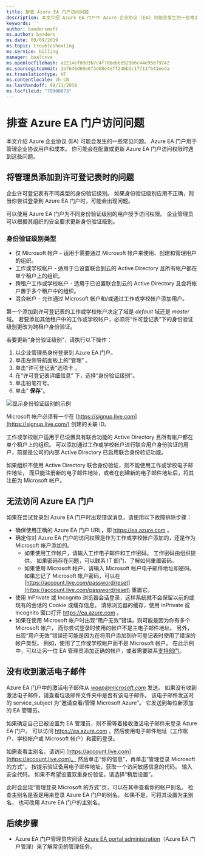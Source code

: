 ```yaml
---
title: 排查 Azure EA 门户访问问题
description: 本文介绍 Azure EA 门户中 Azure 企业协议 (EA) 可能会发生的一些常见问题。
keywords: ''
author: bandersmsft
ms.author: banders
ms.date: 09/09/2019
ms.topic: troubleshooting
ms.service: billing
manager: boalcsva
ms.openlocfilehash: a2214ef0dd3b7c4f706ebbb529b6c44e956f9242
ms.sourcegitcommit: 3e7646d60e0f3d68e4eff246b3c17711fb41eeda
ms.translationtype: HT
ms.contentlocale: zh-CN
ms.lasthandoff: 09/11/2019
ms.locfileid: "70900873"
---
```

# <a name="troubleshoot-azure-ea-portal-access"></a>排查 Azure EA 门户访问问题

本文介绍 Azure 企业协议 (EA) 可能会发生的一些常见问题。 Azure EA 门户用于管理企业协议用户和成本。 你可能会在配置或更新 Azure EA 门户访问权限时遇到这些问题。

## <a name="issues-adding-an-admin-to-an-enrollment"></a>将管理员添加到许可登记表时的问题

企业许可登记表有不同类型的身份验证级别。 如果身份验证级别应用不正确，则当你尝试登录到 Azure EA 门户时，可能会出现问题。

可以使用 Azure EA 门户为不同身份验证级别的用户授予访问权限。 企业管理员可以根据其组织的安全要求更新身份验证级别。

### <a name="authentication-level-types"></a>身份验证级别类型

- 仅 Microsoft 帐户 - 适用于需要通过 Microsoft 帐户来使用、创建和管理用户的组织。
- 工作或学校帐户 - 适用于已设置联合到云的 Active Directory 且所有帐户都在单个租户上的组织。
- 跨租户工作或学校帐户 - 适用于已设置联合到云的 Active Directory 且会将帐户置于多个租户中的组织。
- 混合帐户 - 允许通过 Microsoft 帐户和/或通过工作或学校帐户添加用户。

第一个添加到许可登记表的工作或学校帐户决定了域是 _default_ 域还是 _master_ 域。 若要添加其他租户中的工作或学校帐户，必须将“许可登记表”下的身份验证级别更改为跨租户身份验证。

若要更新“身份验证级别”，请执行以下操作：

1. 以企业管理员身份登录到 Azure EA 门户。
2. 单击左侧导航面板上的“管理”  。
3. 单击“许可登记表”选项卡  。
4. 在“许可登记表详细信息”  下，选择“身份验证级别”。 
5. 单击铅笔符号。
6. 单击“ **保存**”。

![显示身份验证级别的示例 ](./media/billing-ea-portal-troubleshoot/create-ea-authentication-level-types.png)

Microsoft 帐户必须有一个在 [https://signup.live.com](https://signup.live.com/) 创建的关联 ID。

工作或学校帐户适用于已设置具有联合功能的 Active Directory 且所有帐户都在单个租户上的组织。 可以添加通过工作或学校帐户进行联合用户身份验证的用户，前提是公司的内部 Active Directory 已启用联合身份验证功能。

如果组织不使用 Active Directory 联合身份验证，则不能使用工作或学校电子邮件地址， 而只能注册新的电子邮件地址，或者在创建新的电子邮件地址后，将其注册为 Microsoft 帐户。

## <a name="unable-to-access-the-azure-ea-portal"></a>无法访问 Azure EA 门户

如果在尝试登录到 Azure EA 门户时出现错误消息，请使用以下故障排除步骤：

- 确保使用正确的 Azure EA 门户 URL，即 https://ea.azure.com 。
- 确定你对 Azure EA 门户的访问权限是作为工作或学校帐户添加的，还是作为 Microsoft 帐户添加的。
  - 如果使用工作帐户，请输入工作电子邮件和工作密码。 工作密码由组织提供。 如果密码存在问题，可以联系 IT 部门，了解如何重置密码。
  - 如果使用 Microsoft 帐户，请输入 Microsoft 帐户电子邮件地址和密码。 如果忘记了 Microsoft 帐户密码，可以在 [https://account.live.com/password/reset](https://account.live.com/password/reset) 重置它。
- 使用 InPrivate 或 Incognito 浏览器会话登录，这样系统就不会保留以前的或现有的会话的 Cookie 或缓存信息。 清除浏览器的缓存，使用 InPrivate 或 Incognito 窗口打开 https://ea.azure.com 。
- 如果在使用 Microsoft 帐户时出现“用户无效”错误，则可能是因为你有多个 Microsoft 帐户，  而你尝试登录时使用的帐户不是主电子邮件地址。
另外，出现“用户无效”错误还可能是因为在将用户添加到许可登记表时使用了错误的帐户类型。  例如，使用了工作或学校帐户而不是 Microsoft 帐户。 在此示例中，可以让另一位 EA 管理员添加正确的帐户，或者需要联系[支持部门](https://support.microsoft.com/supportforbusiness/productselection?sapId=cf791efa-485b-95a3-6fad-3daf9cd4027c)。

## <a name="no-activation-email-received"></a>没有收到激活电子邮件

Azure EA 门户中的激活电子邮件从 *waep@microsoft.com* 发送。 如果没有收到激活电子邮件，请查看垃圾邮件文件夹中是否有该电子邮件。 该电子邮件发送时的 service_subject 为“邀请查看/管理 Microsoft Azure”。  它发送到每位新添加的 EA 管理员。

如果确定自己已被设置为 EA 管理员，则不需等着接收激活电子邮件来登录 Azure EA 门户。 可以访问 https://ea.azure.com ，然后使用电子邮件地址（工作帐户、学校帐户或 Microsoft 帐户）和密码登录。

如需查看主别名，请访问 [https://account.live.com](https://account.live.com)。 然后单击“你的信息”，再单击“管理登录 Microsoft 的方式”。   按提示验证备用电子邮件地址，获取一个访问敏感信息的代码。 输入安全代码。 如果不希望设置双重身份验证，请选择“稍后设置”。 

此时会出现“管理登录 Microsoft 的方式”页，可以在其中查看你的帐户别名。  检查主别名是否是用来登录 Azure EA 门户的别名。 如果不是，可将其设置为主别名， 也可改用 Azure EA 门户的主别名。

## <a name="next-steps"></a>后续步骤

- Azure EA 门户管理员应阅读 [Azure EA portal administration](billing-ea-portal-administration.md)（Azure EA 门户管理）来了解常见的管理任务。
